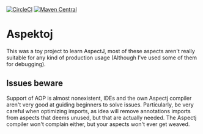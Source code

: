 [![CircleCI](https://circleci.com/gh/huuff/aspektoj/tree/master.svg?style=svg)](https://circleci.com/gh/huuff/aspektoj/tree/master)
[![Maven Central](https://maven-badges.herokuapp.com/maven-central/xyz.haff/aspektoj/badge.svg?style=plastic)](https://search.maven.org/artifact/xyz.haff/aspektoj/0.0.8/jar)

# Aspektoj
This was a toy project to learn AspectJ, most of these aspects aren't really suitable for any kind of production usage (Although I've used some of them for debugging).


## Issues beware
Support of AOP is almost nonexistent, IDEs and the own Aspectj compiler aren't very good at guiding beginners to solve issues. Particularly, be very careful when optimizing imports, as idea will remove annotations imports from aspects that deems unused, but that are actually needed. The Aspectj compiler won't complain either, but your aspects won't ever get weaved.
